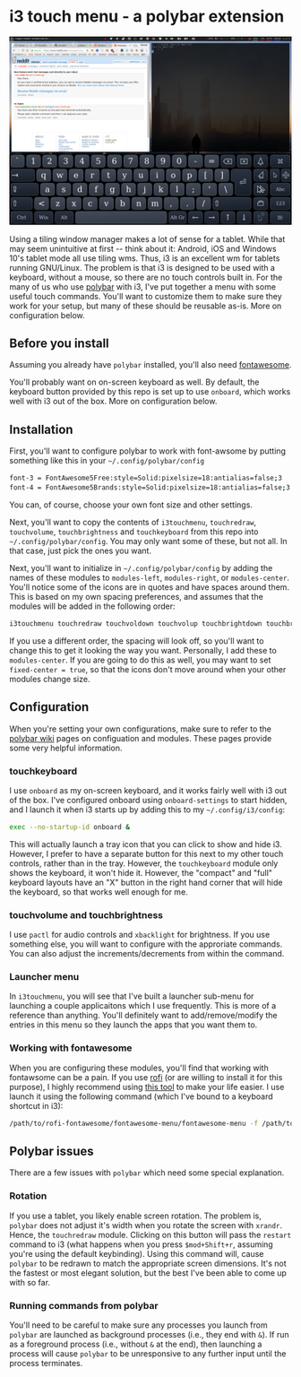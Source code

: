 # i3 touch menu - a polybar extension

![screenshot](./screen.png)

Using a tiling window manager makes a lot of sense for a tablet. While that may seem unintuitive at first -- think about it: Android, iOS and Windows 10's tablet mode all use tiling wms. Thus, i3 is an excellent wm for tablets running GNU/Linux. The problem is that i3 is designed to be used with a keyboard, without a mouse, so there are no touch controls built in. For the many of us who use [polybar](https://github.com/jaagr/polybar) with i3, I've put together a menu with some useful touch commands. You'll want to customize them to make sure they work for your setup, but many of these should be reusable as-is. More on configuration below.

## Before you install
Assuming you already have `polybar` installed, you'll also need [fontawesome](https://github.com/FortAwesome/Font-Awesome).

You'll probably want on on-screen keyboard as well. By default, the keyboard button provided by this repo is set up to use `onboard`, which works well with i3 out of the box. More on configuration below.

## Installation
First, you'll want to configure polybar to work with font-awsome by putting something like this in your `~/.config/polybar/config`

```bash
font-3 = FontAwesome5Free:style=Solid:pixelsize=18:antialias=false;3
font-4 = FontAwesome5Brands:style=Solid:pixelsize=18:antialias=false;3
```

You can, of course, choose your own font size and other settings.

Next, you'll want to copy the contents of `i3touchmenu`, `touchredraw`, `touchvolume`, `touchbrightness` and `touchkeyboard` from this repo into  `~/.config/polybar/config`. You may only want some of these, but not all. In that case, just pick the ones you want.

Next, you'll want to initialize in `~/.config/polybar/config` by adding the names of these modules to `modules-left`, `modules-right`, or `modules-center`. You'll notice some of the icons are in quotes and have spaces around them. This is based on my own spacing preferences, and assumes that the modules will be added in the following order:

```bash
i3touchmenu touchredraw touchvoldown touchvolup touchbrightdown touchbrightup touchkeyboard
```

If you use a different order, the spacing will look off, so you'll want to change this to get it looking the way you want. Personally, I add these to `modules-center`. If you are going to do this as well, you may want to set `fixed-center = true`, so that the icons don't move around when your other modules change size.

## Configuration
When you're setting your own configurations, make sure to refer to the [polybar wiki](https://github.com/jaagr/polybar/wiki) pages on configuation and modules. These pages provide some very helpful information.

### touchkeyboard
I use `onboard` as my on-screen keyboard, and it works fairly well with i3 out of the box. I've configured onboard using `onboard-settings` to start hidden, and I launch it when i3 starts up by adding this to my `~/.config/i3/config`:

```bash
exec --no-startup-id onboard &
```
This will actually launch a tray icon that you can click to show and hide i3. However, I prefer to have a separate button for this next to my other touch controls, rather than in the tray. However, the `touchkeyboard` module only shows the keyboard, it won't hide it. However, the "compact" and "full" keyboard layouts have an "X" button in the right hand corner that will hide the keyboard, so that works well enough for me. 

### touchvolume and touchbrightness
I use `pactl` for audio controls and `xbacklight` for brightness. If you use something else, you will want to configure with the approriate commands. You can also adjust the increments/decrements from within the command.

### Launcher menu
In `i3touchmenu`, you will see that I've built a launcher sub-menu for launching a couple applicaitons which I use frequently. This is more of a reference than anything. You'll definitely want to add/remove/modify the entries in this menu so they launch the apps that you want them to.

### Working with fontawesome
When you are configuring these modules, you'll find that working with fontawsome can be a pain. If you use [rofi](https://github.com/DaveDavenport/rofi) (or are willing to install it for this purpose), I highly recommend using [this tool](https://github.com/wstam88/rofi-fontawesome) to make your life easier. I use launch it using the following command (which I've bound to a keyboard shortcut in i3):

```bash
/path/to/rofi-fontawesome/fontawesome-menu/fontawesome-menu -f /path/to/rofi-fontawesome/fontawesome-menu/fa5-icon-list.txt -o '-i -columns 4'
```

## Polybar issues
There are a few issues with `polybar` which need some special explanation.
### Rotation
If you use a tablet, you likely enable screen rotation. The problem is, `polybar` does not adjust it's width when you rotate the screen with `xrandr`. Hence, the `touchredraw` module. Clicking on this button will pass the `restart` command to i3 (what happens when you press `$mod+Shift+r`, assuming you're using the default keybinding). Using this command will, cause `polybar` to be redrawn to match the appropriate screen dimensions. It's not the fastest or most elegant solution, but the best I've been able to come up with so far.

### Running commands from polybar
You'll need to be careful to make sure any processes you launch from `polybar` are launched as background processes (i.e., they end with `&`). If run as a foreground process (i.e., without `&` at the end), then launching a process will cause `polybar` to be unresponsive to any further input until the process terminates. 
